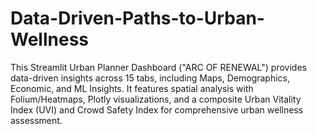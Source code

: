 # Data-Driven-Paths-to-Urban-Wellness
 This Streamlit Urban Planner Dashboard ("ARC OF RENEWAL") provides data-driven insights across 15 tabs, including Maps, Demographics, Economic, and ML Insights. It features spatial analysis with Folium/Heatmaps, Plotly visualizations, and a composite Urban Vitality Index (UVI) and Crowd Safety Index  for comprehensive urban wellness assessment.
